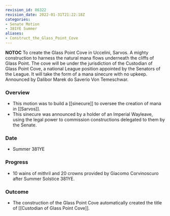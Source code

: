 ```yaml
---
revision_id: 86322
revision_date: 2022-01-31T21:22:18Z
categories:
- Senate Motion
- 381YE Summer
aliases:
- Construct_the_Glass_Point_Cove
---
```



__NOTOC__
To create the Glass Point Cove in Uccelini, Sarvos. A mighty construction to harness the natural mana flows underneath the cliffs of Glass Point. The cove will be under the jurisdiction of the Custodian of Glass Point Cove, a national League position appointed by the Senators of the League. It will take the form of a mana sinecure with no upkeep.
Announced by Dalibor Marek do Saverio Von Temeschwar. 

### Overview
* This motion was to build a [[sinecure]] to oversee the creation of mana in [[Sarvos]].
* This sinecure was announced by a holder of an Imperial Wayleave, using the legal power to commission constructions delegated to them by the Senate.

### Date
* Summer 381YE

### Progress
* 10 wains of mithril and 20 crowns provided by Giacomo Corvinoscuro after Summer Solstice 381YE.

### Outcome
* The construction of the Glass Point Cove automatically created the title of [[Custodian of Glass Point Cove]].